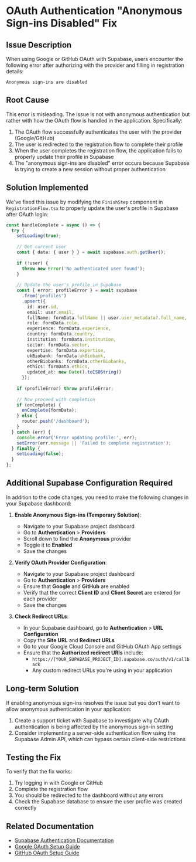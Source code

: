 # OAuth Authentication "Anonymous Sign-ins Disabled" Fix

## Issue Description

When using Google or GitHub OAuth with Supabase, users encounter the following error after authorizing with the provider and filling in registration details:

```
Anonymous sign-ins are disabled
```

## Root Cause

This error is misleading. The issue is not with anonymous authentication but rather with how the OAuth flow is handled in the application. Specifically:

1. The OAuth flow successfully authenticates the user with the provider (Google/GitHub)
2. The user is redirected to the registration flow to complete their profile
3. When the user completes the registration flow, the application fails to properly update their profile in Supabase
4. The "anonymous sign-ins are disabled" error occurs because Supabase is trying to create a new session without proper authentication

## Solution Implemented

We've fixed this issue by modifying the `FinishStep` component in `RegistrationFlow.tsx` to properly update the user's profile in Supabase after OAuth login:

```typescript
const handleComplete = async () => {
  try {
    setLoading(true);
    
    // Get current user
    const { data: { user } } = await supabase.auth.getUser();
    
    if (!user) {
      throw new Error('No authenticated user found');
    }
    
    // Update the user's profile in Supabase
    const { error: profileError } = await supabase
      .from('profiles')
      .upsert({
        id: user.id,
        email: user.email,
        fullName: formData.fullName || user.user_metadata?.full_name,
        role: formData.role,
        experience: formData.experience,
        country: formData.country,
        institution: formData.institution,
        sector: formData.sector,
        expertise: formData.expertise,
        ukBiobank: formData.ukBiobank,
        otherBiobanks: formData.otherBiobanks,
        ethics: formData.ethics,
        updated_at: new Date().toISOString()
      });
    
    if (profileError) throw profileError;
    
    // Now proceed with completion
    if (onComplete) {
      onComplete(formData);
    } else {
      router.push('/dashboard');
    }
  } catch (err) {
    console.error('Error updating profile:', err);
    setError(err.message || 'Failed to complete registration');
  } finally {
    setLoading(false);
  }
};
```

## Additional Supabase Configuration Required

In addition to the code changes, you need to make the following changes in your Supabase dashboard:

1. **Enable Anonymous Sign-ins (Temporary Solution)**:
   - Navigate to your Supabase project dashboard
   - Go to **Authentication** > **Providers**
   - Scroll down to find the **Anonymous** provider
   - Toggle it to **Enabled**
   - Save the changes

2. **Verify OAuth Provider Configuration**:
   - Navigate to your Supabase project dashboard
   - Go to **Authentication** > **Providers**
   - Ensure that **Google** and **GitHub** are enabled
   - Verify that the correct **Client ID** and **Client Secret** are entered for each provider
   - Save the changes

3. **Check Redirect URLs**:
   - In your Supabase dashboard, go to **Authentication** > **URL Configuration**
   - Copy the **Site URL** and **Redirect URLs**
   - Go to your Google Cloud Console and GitHub OAuth App settings
   - Ensure that the **Authorized redirect URIs** include:
     - `https://[YOUR_SUPABASE_PROJECT_ID].supabase.co/auth/v1/callback`
     - Any custom redirect URLs you're using in your application

## Long-term Solution

If enabling anonymous sign-ins resolves the issue but you don't want to allow anonymous authentication in your application:

1. Create a support ticket with Supabase to investigate why OAuth authentication is being affected by the anonymous sign-in setting
2. Consider implementing a server-side authentication flow using the Supabase Admin API, which can bypass certain client-side restrictions

## Testing the Fix

To verify that the fix works:

1. Try logging in with Google or GitHub
2. Complete the registration flow
3. You should be redirected to the dashboard without any errors
4. Check the Supabase database to ensure the user profile was created correctly

## Related Documentation

- [Supabase Authentication Documentation](https://supabase.com/docs/guides/auth)
- [Google OAuth Setup Guide](https://supabase.com/docs/guides/auth/social-login/auth-google)
- [GitHub OAuth Setup Guide](https://supabase.com/docs/guides/auth/social-login/auth-github)